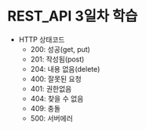 # REST_API 3일차 학습

- HTTP 상태코드
    - 200: 성공(get, put)
    - 201: 작성됨(post)
    - 204: 내용 없음(delete)
    - 400: 잘못된 요청
    - 401: 권한없음
    - 404: 찾을 수 없음
    - 409: 충돌
    - 500: 서버에러
